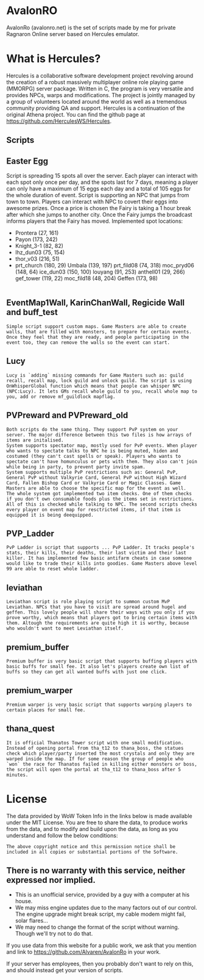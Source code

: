 AvalonRO
=======================
AvalonRo (avalonro.net) is the set of scripts made by me for private Ragnaron Online server based on Hercules emulator.

# What is Hercules?
Hercules is a collaborative software development project revolving around the creation of a robust massively multiplayer online role playing game (MMORPG) server package. Written in C, the program is very versatile and provides NPCs, warps and modifications. The project is jointly managed by a group of volunteers located around the world as well as a tremendous community providing QA and support. Hercules is a continuation of the original Athena project. You can find the github page at https://github.com/HerculesWS/Hercules.

Scripts
---------
Easter Egg
---------
Script is spreading 15 spots all over the server. Each player can interact with each spot only once per day, and the spots last for 7 days, meaning a player can only have a maximum of 15 eggs each day and a total of 105 eggs for the whole duration of event.
Script is supporting an NPC that jumps from town to town. Players can interact with NPC to covert their eggs into awesome prizes. Once a price is chosen the Fairy is taking a 1 hour break after which she jumps to another city. Once the Fairy jumps the broadcast informs players that the Fairy has moved. 
Implemented spot locations:
* Prontera (27, 161)
* Payon (173, 242)
* Knight_3-1 (82, 82)	
* lhz_dun03 (75, 154)
* thor_v03 (216, 51)
* prt_church (180, 29)
Umbala (139, 197)
	prt_fild08 (74, 318)
	moc_pryd06 (148, 64)
	ice_dun03 (150, 100)
	louyang (91, 253)
	anthell01 (29, 266)
	gef_tower (119, 22)
	moc_fild18 (48, 204)
	Geffen (173, 98)
	```

EventMap1Wall, KarinChanWall, Regicide Wall and buff_test
---------
	Simple script support custom maps. Game Masters are able to create walls, that are filled with monsters, to prepare for certain events. Once they feel that they are ready, and people participating in the event too, they can remove the walls so the event can start.

Lucy
---------
	Lucy is `adding` missing commands for Game Masters such as: guild recall, recall map, lock guild and unlock guild. The script is using OnWhisperGlobal function which means that people can whisper NPC (NPC:Lucy). It lets GMs recall whole guild to you, recall whole map to you, add or remove mf_guildlock mapflag.

PVPreward and PVPreward_old
---------
	Both scripts do the same thing. They support PvP system on your server. The major difference between this two files is how arrays of items are initalised.
	System supports spectator map, mostly used for PvP events. When player who wants to spectate talks to NPC he is being muted, hiden and costumed (they can't cast spells or speak). Players who wants to spectate can't have homunculus or pets with them. They also can't join while being in party, to prevent party invite spam.
	System supports multiple PvP restrictions such as: General PvP, General PvP without Valkyrie Card, General PvP without High Wizard Card, Fallen Bishop Card or Valkyrie Card or Magic Classes. Game Masters are able to choose the specific map for the event as well.
	The whole system got implemented two item checks. One of them checks if you don't own consumable foods plus the items set in restrictions. All of this is checked while talking to NPC. The second scripts checks every player on event map for resctricted items, if that item is equipped it is being deequipped. 
PVP_Ladder
---------
	PvP Ladder is script that supports ... PvP Ladder. It tracks people's stats, their kills, their deaths, their last victim and their last killer. It has implemented few basic antifarm cheats in case someone would like to trade their kills into goodies. Game Masters above level 99 are able to reset whole ladder.
leviathan
---------
	Leviathan script is role playing script to summon custom MvP Leviathan. NPCs that you have to visit are spread around hugel and geffen. This lovely people will share their ways with you only if you prove worthy, which means that players got to bring certain items with them. Altough the requirements are quite high it is worthy, because who wouldn't want to meet Leviathan itself.
premium_buffer
---------
	Premium buffer is very basic script that supports buffing players with basic buffs for small fee. It also let's players create own list of buffs so they can get all wanted buffs with just one click.
premium_warper
---------
	Premium warper is very basic script that supports warping players to certain places for small fee. 
thana_quest
---------
	It is official Thanatos Tower script with one small modification. Instead of opening portal from tha_t12 to thana_boss, the statues check which player/party inserted the most crystals and only they are warped inside the map. If for some reason the group of people who `won` the race for Thanatos failed in killing either monsters or boss, the script will open the portal at tha_t12 to thana_boss after 5 minutes.

# License
The data provided by WoW Token Info in the links below is made available under the MIT License. You are free to share the data, to produce works from the data, and to modify and build upon the data, as long as you understand and follow the below conditions: 
```
The above copyright notice and this permission notice shall be included in all copies or substantial portions of the Software.
```

## There is no warranty with this service, neither expressed nor implied.
   * This is an unofficial service, provided by a guy with a computer at his house.
   * We may miss engine updates due to the many factors out of our control. The engine upgrade might break script, my cable modem might fail, solar flares...
   * We may need to change the format of the script without warning. Though we'll try not to do that.

If you use data from this website for a public work, we ask that you mention and link to https://github.com/Alvaren/AvalonRo in your work.

If your server has employees, then you probably don't want to rely on this, and should instead get your version of scripts.
